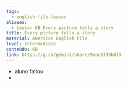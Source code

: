 ```yaml
---
tags:
  - english-file-lesson
aliases:
  - Lesson 6B Every picture tells a story
title: Every picture tells a story
material: American English File
level: Intermediate
conteúdo: 6B
link: https://g.co/gemini/share/9eac8735b0f3
---
```

- aluno faltou
- 